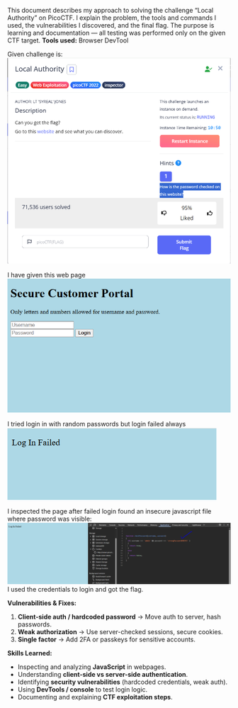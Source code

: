 This document describes my approach to solving the challenge “Local Authority” on PicoCTF.
I explain the problem, the tools and commands I used, the vulnerabilities I discovered, and the final flag. The purpose is learning and documentation — all testing was performed only on the given CTF target. 
**Tools used:**  Browser DevTool

Given challenge is:
![](screenshots/Pasted%20image%2020250930193558.png)

I have given this web page
![](screenshots/Pasted%20image%2020250930195601.png)

I tried login in with random passwords but login failed always
![](screenshots/Pasted%20image%2020250930195753.png)

I inspected the page after failed login found an insecure javascript file where password was visible:
![](screenshots/Pasted%20image%2020250930195924.png)
I used the credentials to login and got the flag.

**Vulnerabilities & Fixes:**

1. **Client-side auth / hardcoded password** → Move auth to server, hash passwords.
2. **Weak authorization** → Use server-checked sessions, secure cookies.
3. **Single factor** → Add 2FA or passkeys for sensitive accounts.

**Skills Learned:**
- Inspecting and analyzing **JavaScript** in webpages.
- Understanding **client-side vs server-side authentication**.
- Identifying **security vulnerabilities** (hardcoded credentials, weak auth).
- Using **DevTools / console** to test login logic.
- Documenting and explaining **CTF exploitation steps**.
